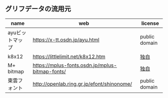 ## グリフデータの流用元

| name | web | license
|---|---|---| 
| ayuビットマップ | https://x-tt.osdn.jp/ayu.html | public domain |
| k8x12 | https://littlelimit.net/k8x12.htm | [独自](https://littlelimit.net/font.htm#license) |
| M+ bitmap | https://mplus-fonts.osdn.jp/mplus-bitmap-fonts/ | [独自](https://mplus-fonts.osdn.jp/mplus-bitmap-fonts/#license) |
| 東雲フォント | http://openlab.ring.gr.jp/efont/shinonome/ | public domain |


